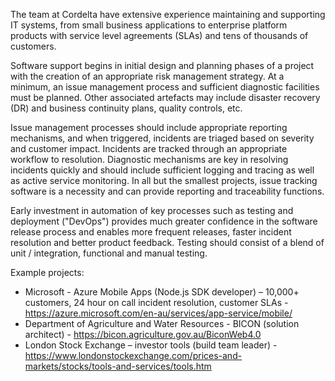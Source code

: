 The team at Cordelta have extensive experience maintaining and supporting IT systems, from small business applications to enterprise platform products with service level agreements (SLAs) and tens of thousands of customers.

Software support begins in initial design and planning phases of a project with the creation of an appropriate risk management strategy. At a minimum, an issue management process and sufficient diagnostic facilities must be planned. Other associated artefacts may include disaster recovery (DR) and business continuity plans, quality controls, etc.

Issue management processes should include appropriate reporting mechanisms, and when triggered, incidents are triaged based on severity and customer impact. Incidents are tracked through an appropriate workflow to resolution. Diagnostic mechanisms are key in resolving incidents quickly and should include sufficient logging and tracing as well as active service monitoring. In all but the smallest projects, issue tracking software is a necessity and can provide reporting and traceability functions.

Early investment in automation of key processes such as testing and deployment ("DevOps") provides much greater confidence in the software release process and enables more frequent releases, faster incident resolution and better product feedback. Testing should consist of a blend of unit / integration, functional and manual testing.

Example projects:
-	Microsoft - Azure Mobile Apps (Node.js SDK developer) – 10,000+ customers, 24 hour on call incident resolution, customer SLAs - https://azure.microsoft.com/en-au/services/app-service/mobile/
-	Department of Agriculture and Water Resources - BICON (solution architect) - https://bicon.agriculture.gov.au/BiconWeb4.0
-	London Stock Exchange – investor tools (build team leader) - https://www.londonstockexchange.com/prices-and-markets/stocks/tools-and-services/tools.htm
